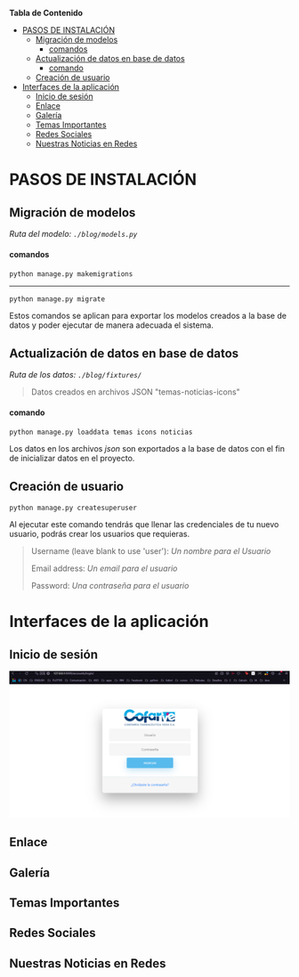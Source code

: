   
  **Tabla de Contenido**
- [PASOS DE INSTALACIÓN](#pasos-de-instalación)
  - [Migración de modelos](#migración-de-modelos)
      - [comandos](#comandos)
  - [Actualización de datos en base de datos](#actualización-de-datos-en-base-de-datos)
      - [comando](#comando)
  - [Creación de usuario](#creación-de-usuario)
- [Interfaces de la aplicación](#interfaces-de-la-aplicación)
  - [Inicio de sesión](#inicio-de-sesión)
  - [Enlace](#enlace)
  - [Galería](#galería)
  - [Temas Importantes](#temas-importantes)
  - [Redes Sociales](#redes-sociales)
  - [Nuestras Noticias en Redes](#nuestras-noticias-en-redes)
#  PASOS DE INSTALACIÓN

##  Migración de modelos

*Ruta del modelo: `./blog/models.py`*
#### comandos	
    python manage.py makemigrations
---
    python manage.py migrate

Estos comandos se aplican para exportar los modelos creados  a la base de datos y poder ejecutar de manera adecuada el sistema.
## Actualización de datos en base de datos
*Ruta de los datos: `./blog/fixtures/`*

> Datos creados en archivos JSON "temas-noticias-icons"
#### comando	
    python manage.py loaddata temas icons noticias

Los datos en los archivos *json* son exportados a la base de datos con el fin de inicializar datos en el proyecto.
## Creación de usuario 

    python manage.py createsuperuser
Al ejecutar este comando tendrás que llenar las credenciales de tu nuevo usuario, podrás crear los usuarios que requieras. 

> Username (leave blank to use 'user'): *Un nombre para el Usuario*
> 
> Email address: *Un email para el usuario*
> 
> Password:  *Una contraseña para el usuario*

# Interfaces de la aplicación 

## Inicio de sesión 
![login](/imagenDoc/login.png)
## Enlace

## Galería

##  Temas Importantes

## Redes Sociales

## Nuestras Noticias en Redes
